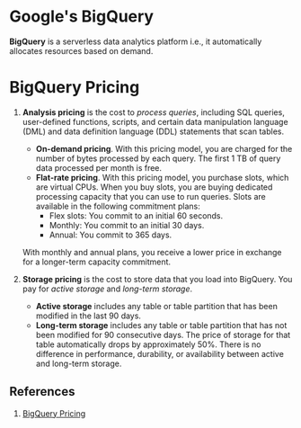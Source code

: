# Google's BigQuery
__BigQuery__ is a serverless data analytics platform i.e., it automatically allocates  resources based on demand.
# BigQuery Pricing
1. __Analysis pricing__ is the cost to _process queries_, including SQL queries, user-defined functions, scripts, and certain data manipulation language (DML) and data definition language (DDL) statements that scan tables.
    - __On-demand pricing__. With this pricing model, you are charged for the number of bytes processed by each query. The first 1 TB of query data processed per month is free.
    - __Flat-rate pricing__. With this pricing model, you purchase slots, which are virtual CPUs. When you buy slots, you are buying dedicated processing capacity that you can use to run queries. Slots are available in the following commitment plans:
        - Flex slots: You commit to an initial 60 seconds.
        - Monthly: You commit to an initial 30 days.
        - Annual: You commit to 365 days.

     With monthly and annual plans, you receive a lower price in exchange for a longer-term capacity commitment.
2. __Storage pricing__ is the cost to store data that you load into BigQuery. You pay for _active storage_ and _long-term storage_.
    - __Active storage__ includes any table or table partition that has been modified in the last 90 days.
    - __Long-term storage__ includes any table or table partition that has not been modified for 90 consecutive days. The price of storage for that table automatically drops by approximately 50%. There is no difference in performance, durability, or availability between active and long-term storage.

## References
1. [BigQuery Pricing](https://cloud.google.com/bigquery/pricing)